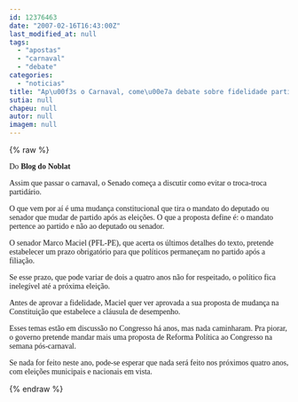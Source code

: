 ```yaml
---
id: 12376463
date: "2007-02-16T16:43:00Z"
last_modified_at: null
tags:
  - "apostas"
  - "carnaval"
  - "debate"
categories:
  - "noticias"
title: "Ap\u00f3s o Carnaval, come\u00e7a debate sobre fidelidade partid\u00e1ria "
sutia: null
chapeu: null
autor: null
imagem: null
---
```

{% raw %}
<p><P><FONT face=Verdana>Do <STRONG>Blog do Noblat</STRONG></FONT></P></p>
<p><P><FONT face=Verdana>Assim que passar o carnaval, o Senado começa a discutir como evitar o troca-troca partidário. </FONT></P></p>
<p><P><FONT face=Verdana>O que vem por aí é uma mudança constitucional que tira o mandato do deputado ou senador que mudar de partido após as eleições. O que a proposta define é: o mandato pertence ao partido e não ao deputado ou senador.</FONT></P></p>
<p><P><FONT face=Verdana>O senador Marco Maciel (PFL-PE), que acerta os últimos detalhes do texto, pretende estabelecer um prazo obrigatório para que políticos permaneçam no partido após a filiação. </FONT></P></p>
<p><P><FONT face=Verdana>Se esse prazo, que pode variar de dois a quatro anos não for respeitado, o político fica inelegível até a próxima eleição.</FONT></P></p>
<p><P><FONT face=Verdana>Antes de aprovar a fidelidade, Maciel quer ver aprovada a sua proposta de mudança na Constituição que estabelece a cláusula de desempenho. </FONT></P></p>
<p><P><FONT face=Verdana>Esses temas estão em discussão no Congresso há anos, mas nada caminharam. Pra piorar, o governo pretende mandar mais uma proposta de Reforma Política ao Congresso na semana pós-carnaval. </FONT></P></p>
<p><P><FONT face=Verdana>Se nada for feito neste ano, pode-se esperar que nada será feito nos próximos quatro anos, com eleições municipais e nacionais em vista.</FONT><BR></P> </p>
{% endraw %}